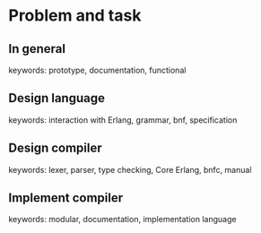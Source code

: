 # Problem and task

## In general

keywords: prototype, documentation, functional


## Design language

keywords: interaction with Erlang, grammar, bnf, specification


## Design compiler

keywords: lexer, parser, type checking, Core Erlang, bnfc, manual


## Implement compiler

keywords: modular, documentation, implementation language